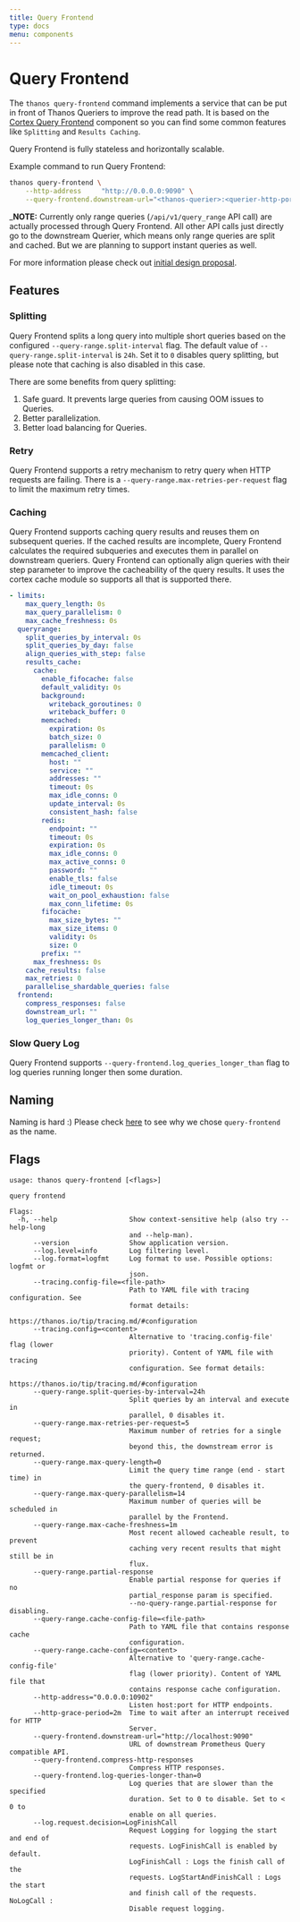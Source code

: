 ```yaml
---
title: Query Frontend
type: docs
menu: components
---
```


# Query Frontend

The `thanos query-frontend` command implements a service that can be put in front of Thanos Queriers to improve the read path. It is
based on the [Cortex Query Frontend](https://cortexmetrics.io/docs/architecture/#query-frontend) component so you can find some common features like `Splitting` and `Results Caching`.

Query Frontend is fully stateless and horizontally scalable.

Example command to run Query Frontend:

```bash
thanos query-frontend \
    --http-address     "http://0.0.0.0:9090" \
    --query-frontend.downstream-url="<thanos-querier>:<querier-http-port>"
```

_**NOTE:** Currently only range queries (`/api/v1/query_range` API call) are actually processed through Query Frontend. All other
API calls just directly go to the downstream Querier, which means only range queries are split and cached. But we are planning to support instant queries as well.

For more information please check out [initial design proposal](https://thanos.io/tip/proposals/202004_embedd_cortex_frontend.md/).

## Features

### Splitting

Query Frontend splits a long query into multiple short queries based on the configured `--query-range.split-interval` flag. The default value of `--query-range.split-interval`
is `24h`. Set it to `0` disables query splitting, but please note that caching is also disabled in this case.

There are some benefits from query splitting:

1. Safe guard. It prevents large queries from causing OOM issues to Queries.
2. Better parallelization.
3. Better load balancing for Queries.

### Retry

Query Frontend supports a retry mechanism to retry query when HTTP requests are failing. There is a `--query-range.max-retries-per-request` flag to limit the maximum retry times.

### Caching

Query Frontend supports caching query results and reuses them on subsequent queries. If the cached results are incomplete,
Query Frontend calculates the required subqueries and executes them in parallel on downstream queriers. Query Frontend can optionally align queries with their step parameter to improve the cacheability of the query results.
It uses the cortex cache module so supports all that is supported there.

[embedmd]:# (../flags/config_frontend_cache.txt yaml)
```yaml
- limits:
    max_query_length: 0s
    max_query_parallelism: 0
    max_cache_freshness: 0s
  queryrange:
    split_queries_by_interval: 0s
    split_queries_by_day: false
    align_queries_with_step: false
    results_cache:
      cache:
        enable_fifocache: false
        default_validity: 0s
        background:
          writeback_goroutines: 0
          writeback_buffer: 0
        memcached:
          expiration: 0s
          batch_size: 0
          parallelism: 0
        memcached_client:
          host: ""
          service: ""
          addresses: ""
          timeout: 0s
          max_idle_conns: 0
          update_interval: 0s
          consistent_hash: false
        redis:
          endpoint: ""
          timeout: 0s
          expiration: 0s
          max_idle_conns: 0
          max_active_conns: 0
          password: ""
          enable_tls: false
          idle_timeout: 0s
          wait_on_pool_exhaustion: false
          max_conn_lifetime: 0s
        fifocache:
          max_size_bytes: ""
          max_size_items: 0
          validity: 0s
          size: 0
        prefix: ""
      max_freshness: 0s
    cache_results: false
    max_retries: 0
    parallelise_shardable_queries: false
  frontend:
    compress_responses: false
    downstream_url: ""
    log_queries_longer_than: 0s
```

### Slow Query Log

Query Frontend supports `--query-frontend.log_queries_longer_than` flag to log queries running longer then some duration.

## Naming

Naming is hard :) Please check [here](https://github.com/thanos-io/thanos/pull/2434#discussion_r408300683) to see why we chose `query-frontend` as the name.

## Flags

[embedmd]:# (flags/query-frontend.txt $)
```$
usage: thanos query-frontend [<flags>]

query frontend

Flags:
  -h, --help                  Show context-sensitive help (also try --help-long
                              and --help-man).
      --version               Show application version.
      --log.level=info        Log filtering level.
      --log.format=logfmt     Log format to use. Possible options: logfmt or
                              json.
      --tracing.config-file=<file-path>
                              Path to YAML file with tracing configuration. See
                              format details:
                              https://thanos.io/tip/tracing.md/#configuration
      --tracing.config=<content>
                              Alternative to 'tracing.config-file' flag (lower
                              priority). Content of YAML file with tracing
                              configuration. See format details:
                              https://thanos.io/tip/tracing.md/#configuration
      --query-range.split-queries-by-interval=24h
                              Split queries by an interval and execute in
                              parallel, 0 disables it.
      --query-range.max-retries-per-request=5
                              Maximum number of retries for a single request;
                              beyond this, the downstream error is returned.
      --query-range.max-query-length=0
                              Limit the query time range (end - start time) in
                              the query-frontend, 0 disables it.
      --query-range.max-query-parallelism=14
                              Maximum number of queries will be scheduled in
                              parallel by the Frontend.
      --query-range.max-cache-freshness=1m
                              Most recent allowed cacheable result, to prevent
                              caching very recent results that might still be in
                              flux.
      --query-range.partial-response
                              Enable partial response for queries if no
                              partial_response param is specified.
                              --no-query-range.partial-response for disabling.
      --query-range.cache-config-file=<file-path>
                              Path to YAML file that contains response cache
                              configuration.
      --query-range.cache-config=<content>
                              Alternative to 'query-range.cache-config-file'
                              flag (lower priority). Content of YAML file that
                              contains response cache configuration.
      --http-address="0.0.0.0:10902"
                              Listen host:port for HTTP endpoints.
      --http-grace-period=2m  Time to wait after an interrupt received for HTTP
                              Server.
      --query-frontend.downstream-url="http://localhost:9090"
                              URL of downstream Prometheus Query compatible API.
      --query-frontend.compress-http-responses
                              Compress HTTP responses.
      --query-frontend.log-queries-longer-than=0
                              Log queries that are slower than the specified
                              duration. Set to 0 to disable. Set to < 0 to
                              enable on all queries.
      --log.request.decision=LogFinishCall
                              Request Logging for logging the start and end of
                              requests. LogFinishCall is enabled by default.
                              LogFinishCall : Logs the finish call of the
                              requests. LogStartAndFinishCall : Logs the start
                              and finish call of the requests. NoLogCall :
                              Disable request logging.

```
